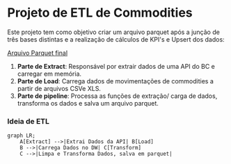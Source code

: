 # Projeto de ETL de Commodities

Este projeto tem como objetivo criar um arquivo parquet após a junção de três bases distintas e a realização de 
cálculos de KPI's e Upsert dos dados:

[Arquivo Parquet final](data)

1. **Parte de Extract**: Responsável por extrair dados de uma API do BC e carregar em memória.
2. **Parte de Load**: Carrega dados de movimentações de commodities a partir de arquivos CSVe XLS.
3. **Parte de pipeline**: Processa as funções de extração/ carga de dados, transforma os dados e salva um arquivo parquet.

### Ideia de ETL



```mermaid
graph LR;
    A[Extract] -->|Extrai Dados da API| B[Load]
    B -->|Carrega Dados no DW| C[Transform]
    C -->|Limpa e Transforma Dados, salva em parquet|
    
``` 
    

